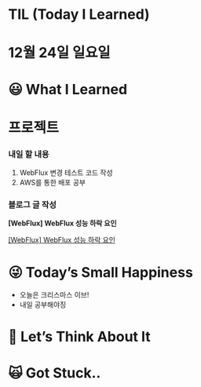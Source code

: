 # TIL (Today I Learned)

# 12월 24일 일요일

# 😃 What I Learned

# 프로젝트

### 내일 할 내용

1. WebFlux 변경 테스트 코드 작성
2. AWS를 통한 배포 공부

### 블로그 글 작성

****[WebFlux] WebFlux 성능 하락 요인****

[[WebFlux] WebFlux 성능 하락 요인](https://damongsanga22.tistory.com/113)

# 😜 Today’s Small Happiness

- 오늘은 크리스마스 이브!
- 내일 공부해야징

# 🧐 Let’s Think About It

# 🙀 Got Stuck..